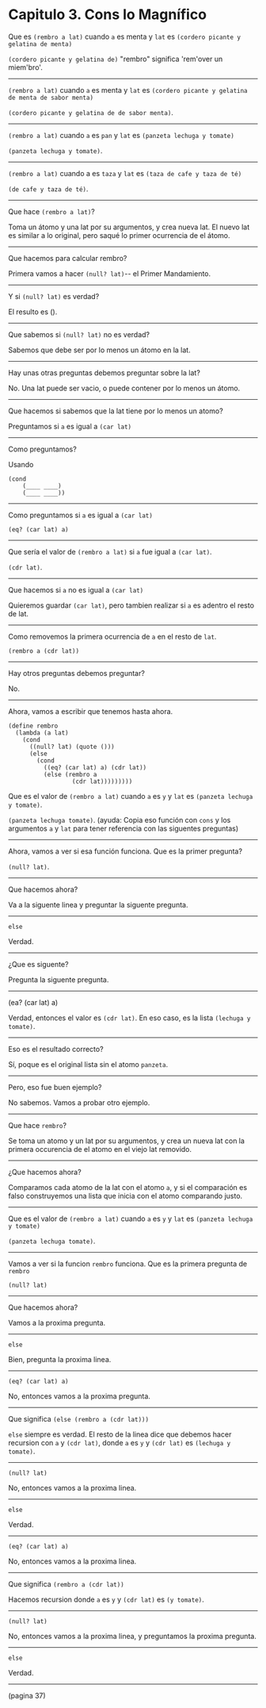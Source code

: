 Capitulo 3. Cons lo Magnífico
==============

Que es `(rembro a lat)` cuando `a` es menta y `lat` es `(cordero picante y gelatina de menta)`

`(cordero picante y gelatina de)`
    "rembro" significa 'rem'over un miem'bro'.

-----------------

`(rembro a lat)` cuando `a` es menta y
`lat` es `(cordero picante y gelatina de menta de sabor menta)`

`(cordero picante y gelatina de de sabor menta)`.

-----------------

`(rembro a lat)` cuando `a` es `pan` y `lat` es `(panzeta lechuga y tomate)`

`(panzeta lechuga y tomate)`.

-----------------

`(rembro a lat)` cuando a es `taza` y
`lat` es `(taza de cafe y taza de té)`

`(de cafe y taza de té)`.

-----------------

Que hace `(rembro a lat)`?

Toma un átomo y una lat por su argumentos, y crea nueva lat. El nuevo lat es similar a lo original, pero saqué lo primer ocurrencia de el átomo.

-----------------

Que hacemos para calcular rembro?

Primera vamos a hacer `(null? lat)`-- el Primer Mandamiento.

-----------------

Y si `(null? lat)` es verdad?

El resulto es ().

-----------------

Que sabemos si `(null? lat)` no es verdad?

Sabemos que debe ser por lo menos un átomo en la lat.

-----------------

Hay unas otras preguntas debemos preguntar sobre la lat?

No. Una lat puede ser vacio, o puede contener por lo menos un átomo.

-----------------

Que hacemos si sabemos que la lat tiene por lo menos un atomo?

Preguntamos si `a` es igual a `(car lat)`

-----------------

Como preguntamos?

Usando
```
(cond
    (____ ____)
    (____ ____))
```

-----------------

Como preguntamos si `a` es igual a `(car lat)`

`(eq? (car lat) a)`

-----------------

Que sería el valor de `(rembro a lat)` si `a` fue igual a `(car lat)`.

`(cdr lat)`.

-----------------

Que hacemos si `a` no es igual a `(car lat)`

Quieremos guardar `(car lat)`, pero tambien realizar si `a` es adentro el resto de lat.

-----------------

Como removemos la primera ocurrencia de `a` en el resto de `lat`.

`(rembro a (cdr lat))`

-----------------

Hay otros preguntas debemos preguntar?

No.

-----------------

Ahora, vamos a escribir que tenemos hasta ahora.
```
(define rembro
  (lambda (a lat)
    (cond
      ((null? lat) (quote ()))
      (else
        (cond
          ((eq? (car lat) a) (cdr lat))
          (else (rembro a
                  (cdr lat)))))))))
```
Que es el valor de `(rembro a lat)` cuando `a` es `y` y `lat` es `(panzeta lechuga y tomate)`.

`(panzeta lechuga tomate)`.
(ayuda: Copia eso función con `cons` y los argumentos `a` y `lat` para tener referencia con las siguentes preguntas)

-----------------

Ahora, vamos a ver si esa función funciona. Que es la primer pregunta?

`(null? lat)`.

-----------------

Que hacemos ahora?

Va a la siguente linea y preguntar la siguente pregunta.

-----------------

`else`

Verdad.

-----------------

¿Que es siguente?

Pregunta la siguente pregunta.

-----------------

(ea? (car lat) a)

Verdad, entonces el valor es `(cdr lat)`. En eso caso, es la lista `(lechuga y tomate)`.

-----------------

Eso es el resultado correcto?

Sí, poque es el original lista sin el atomo `panzeta`.

-----------------

Pero, eso fue buen ejemplo?

No sabemos. Vamos a probar otro ejemplo.

-----------------

Que hace `rembro`?

Se toma un atomo y un lat por su argumentos, y crea un nueva lat con la primera occurencia de el atomo en el viejo lat removido.

-----------------

¿Que hacemos ahora?

Comparamos cada atomo de la lat con el atomo `a`, y si el comparación es falso construyemos una lista que inicia con el atomo comparando justo.

-----------------

Que es el valor de `(rembro a lat)` cuando `a` es `y` y `lat` es `(panzeta lechuga y tomate)`

`(panzeta lechuga tomate)`.

-----------------

Vamos a ver si la funcion `rembro` funciona.
Que es la primera pregunta de `rembro`

`(null? lat)`

-----------------

Que hacemos ahora?

Vamos a la proxima pregunta.

-----------------

`else`

Bien, pregunta la proxima linea.

-----------------

`(eq? (car lat) a)`

No, entonces vamos a la proxima pregunta.

-----------------

Que significa `(else (rembro a (cdr lat)))`

`else` siempre es verdad. El resto de la linea dice que debemos hacer recursion con `a` y `(cdr lat)`, donde `a` es `y` y `(cdr lat)` es `(lechuga y tomate)`.

-----------------

`(null? lat)`

No, entonces vamos a la proxima linea.

-----------------

`else`

Verdad.

-----------------

`(eq? (car lat) a)`

No, entonces vamos a la proxima linea.

-----------------

Que significa `(rembro a (cdr lat))`

Hacemos recursion donde `a` es `y` y `(cdr lat)` es `(y tomate)`.

-----------------

`(null? lat)`

No, entonces vamos a la proxima linea, y preguntamos la proxima pregunta.

-----------------

`else`

Verdad.

-----------------

(pagina 37)



